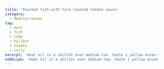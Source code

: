 ```yaml
---
title: 'Poached fish with fire roasted tomato sauce'
category:
  - Mediterranean
tag:
  - main
  - fish
  - code
  - halibut
  - tomato
  - curry
excerpt: 'Heat oil in a skillet over medium-low. Saute 1 yellow onion till translucent. Add 1 minced garlic clove, ½” grated ginger, 1 can fire-roasted tomatoes, ½ tsp salt, ¼ tsp black pepper, ½ tsp curry powder. Simmer for 20 minutes. Nestle fish (1-½ lbs firm white fish [cod, halibut] cut in 3” pieces) in sauce, cover and cook till opaque (~8-10 min). Sprinkle with parsley. Serve with sauteed spinach.'
noRecipe: 'Heat oil in a skillet over medium-low. Saute 1 yellow onion till translucent. Add 1 minced garlic clove, ½” grated ginger, 1 can fire-roasted tomatoes, ½ tsp salt, ¼ tsp black pepper, ½ tsp curry powder. Simmer for 20 minutes. Nestle fish (1-½ lbs firm white fish [cod, halibut] cut in 3” pieces) in sauce, cover and cook till opaque (~8-10 min). Sprinkle with parsley. Serve with sauteed spinach.'
---
```

